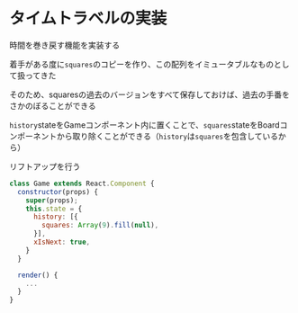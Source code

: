 # タイムトラベルの実装

時間を巻き戻す機能を実装する

着手がある度に```squares```のコピーを作り、この配列をイミュータブルなものとして扱ってきた

そのため、squaresの過去のバージョンをすべて保存しておけば、過去の手番をさかのぼることができる

```history```stateをGameコンポーネント内に置くことで、```squares```stateをBoardコンポーネントから取り除くことができる（```history```は```squares```を包含しているから）

リフトアップを行う

```jsx
class Game extends React.Component {
  constructor(props) {
    super(props);
    this.state = {
      history: [{
        squares: Array(9).fill(null),
      }],
      xIsNext: true,
    }
  }

  render() {
    ...
  }
}